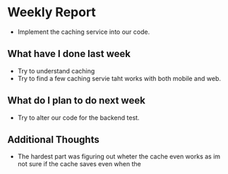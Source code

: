 # Weekly Report

-   Implement the caching service into our code.

## What have I done last week

-   Try to understand caching
-   Try to find a few caching servie taht works with both mobile and web.

## What do I plan to do next week

-   Try to alter our code for the backend test.

## Additional Thoughts

-   The hardest part was figuring out wheter the cache even works as im not sure if the cache saves even when the